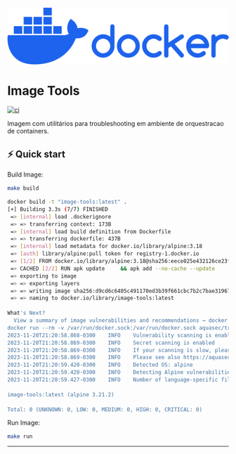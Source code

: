 [![Create Go App][repo_logo_img]][repo_url]

# Image Tools

[![ci](https://github.com/mandico/image-tools/actions/workflows/docker-publish.yml/badge.svg)](https://github.com/mandico/image-tools/actions/workflows/docker-publish.yml)

Imagem com utilitários para troubleshooting em ambiente de orquestracao de containers.

## ⚡️ Quick start

Build Image:

```bash
make build
```
```bash
docker build -t "image-tools:latest" .
[+] Building 3.3s (7/7) FINISHED                                                                                                         docker:desktop-linux
 => [internal] load .dockerignore                                                                                                                        0.0s
 => => transferring context: 173B                                                                                                                        0.0s
 => [internal] load build definition from Dockerfile                                                                                                     0.0s
 => => transferring dockerfile: 437B                                                                                                                     0.0s
 => [internal] load metadata for docker.io/library/alpine:3.18                                                                                           3.2s
 => [auth] library/alpine:pull token for registry-1.docker.io                                                                                            0.0s
 => [1/2] FROM docker.io/library/alpine:3.18@sha256:eece025e432126ce23f223450a0326fbebde39cdf496a85d8c016293fc851978                                     0.0s
 => CACHED [2/2] RUN apk update     && apk add --no-cache --update     vim     bash     net-tools     curl     wget     tcpdump     nmap     busybox-ex  0.0s
 => exporting to image                                                                                                                                   0.0s
 => => exporting layers                                                                                                                                  0.0s
 => => writing image sha256:d9cd6c6405c491170ed3b39f661cbc7b2c7bae319676dced0312e2642d29dbb8                                                             0.0s
 => => naming to docker.io/library/image-tools:latest                                                                                                    0.0s

What's Next?
  View a summary of image vulnerabilities and recommendations → docker scout quickview
docker run --rm -v /var/run/docker.sock:/var/run/docker.sock aquasec/trivy image "image-tools:latest"
2023-11-20T21:20:58.868-0300    INFO    Vulnerability scanning is enabled
2023-11-20T21:20:58.869-0300    INFO    Secret scanning is enabled
2023-11-20T21:20:58.869-0300    INFO    If your scanning is slow, please try '--scanners vuln' to disable secret scanning
2023-11-20T21:20:58.869-0300    INFO    Please see also https://aquasecurity.github.io/trivy/v0.45/docs/scanner/secret/#recommendation for faster secret detection
2023-11-20T21:20:59.420-0300    INFO    Detected OS: alpine
2023-11-20T21:20:59.420-0300    INFO    Detecting Alpine vulnerabilities...
2023-11-20T21:20:59.427-0300    INFO    Number of language-specific files: 0

image-tools:latest (alpine 3.21.2)

Total: 0 (UNKNOWN: 0, LOW: 0, MEDIUM: 0, HIGH: 0, CRITICAL: 0)
```

Run Image:

```bash
make run
```
---
<!-- Go -->

[go_download_url]: https://golang.org/dl/
[go_install_url]: https://golang.org/cmd/go/#hdr-Compile_and_install_packages_and_dependencies
[go_version_img]: https://img.shields.io/badge/Go-1.20+-00ADD8?style=for-the-badge&logo=go
[go_report_img]: https://img.shields.io/badge/Go_report-A+-success?style=for-the-badge&logo=none
[go_report_url]: https://goreportcard.com/report/github.com/create-go-app/cli
[go_code_coverage_img]: https://img.shields.io/badge/code_coverage-88%25-success?style=for-the-badge&logo=none
[go_dev_url]: https://pkg.go.dev/github.com/create-go-app/cli/v4

<!-- Repository -->

[repo_url]: https://github.com/create-go-app/cli
[repo_logo_url]: https://github.com/create-go-app/cli/wiki/Logo
[repo_logo_img]: img/01-primary-blue-docker-logo.png
[repo_license_url]: https://github.com/create-go-app/cli/blob/main/LICENSE
[repo_license_img]: https://img.shields.io/badge/license-Apache_2.0-red?style=for-the-badge&logo=none
[repo_cc_url]: https://creativecommons.org/licenses/by-sa/4.0/
[repo_v2_url]: https://github.com/create-go-app/cli/tree/v2
[repo_v3_url]: https://github.com/create-go-app/cli/tree/v3
[repo_issues_url]: https://github.com/create-go-app/cli/issues
[repo_pull_request_url]: https://github.com/create-go-app/cli/pulls
[repo_discussions_url]: https://github.com/create-go-app/cli/discussions
[repo_releases_url]: https://github.com/create-go-app/cli/releases
[repo_wiki_url]: https://github.com/create-go-app/cli/wiki
[repo_wiki_img]: https://img.shields.io/badge/docs-wiki_page-blue?style=for-the-badge&logo=none
[repo_wiki_faq_url]: https://github.com/create-go-app/cli/wiki/FAQ

<!-- Project -->

[cgapp_deploy_gif]: https://user-images.githubusercontent.com/11155743/116796941-3c421e00-aae9-11eb-9575-d72550814d7a.gif
[cgapp_create_gif]: https://user-images.githubusercontent.com/11155743/116796937-38160080-aae9-11eb-8e21-fb1be2750aa4.gif
[cgapp_product-hunt_url]: https://www.producthunt.com/posts/create-go-app?utm_source=badge-review&utm_medium=badge&utm_souce=badge-create-go-app#discussion-body
[cgapp_product-hunt_img]: https://api.producthunt.com/widgets/embed-image/v1/review.svg?post_id=316086&theme=light
[cgapp_chi-template_url]: https://github.com/create-go-app/chi-go-template
[cgapp_fiber-template_url]: https://github.com/create-go-app/fiber-go-template
[cgapp_net-http-template_url]: https://github.com/create-go-app/net_http-go-template

<!-- Author -->

[author]: https://github.com/koddr
[author_do_ref_url]: https://m.do.co/c/b41859fa9b6e

